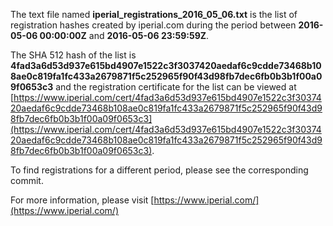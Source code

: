 The text file named **iperial_registrations_2016_05_06.txt** is the list of registration hashes created by iperial.com during the period between **2016-05-06 00:00:00Z** and **2016-05-06 23:59:59Z**.

The SHA 512 hash of the list is **4fad3a6d53d937e615bd4907e1522c3f3037420aedaf6c9cdde73468b108ae0c819fa1fc433a2679871f5c252965f90f43d98fb7dec6fb0b3b1f00a09f0653c3** and the registration certificate for the list can be viewed at [https://www.iperial.com/cert/4fad3a6d53d937e615bd4907e1522c3f3037420aedaf6c9cdde73468b108ae0c819fa1fc433a2679871f5c252965f90f43d98fb7dec6fb0b3b1f00a09f0653c3](https://www.iperial.com/cert/4fad3a6d53d937e615bd4907e1522c3f3037420aedaf6c9cdde73468b108ae0c819fa1fc433a2679871f5c252965f90f43d98fb7dec6fb0b3b1f00a09f0653c3).

To find registrations for a different period, please see the corresponding commit.

For more information, please visit [https://www.iperial.com/](https://www.iperial.com/)
